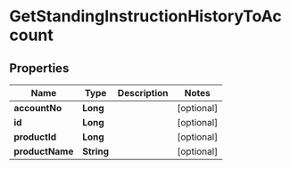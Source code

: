

# GetStandingInstructionHistoryToAccount


## Properties

| Name | Type | Description | Notes |
|------------ | ------------- | ------------- | -------------|
|**accountNo** | **Long** |  |  [optional] |
|**id** | **Long** |  |  [optional] |
|**productId** | **Long** |  |  [optional] |
|**productName** | **String** |  |  [optional] |



